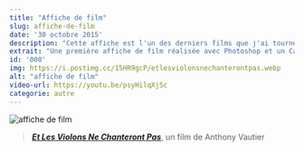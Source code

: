 ```yaml
---
title: "Affiche de film"
slug: affiche-de-film
date: '30 octobre 2015'
description: "Cette affiche est l'un des derniers films que j'ai tourné. J'ai participé à l'élaboration du long métrage 'Et Les Violons Ne Chanteront Pas' à travers le travail de directeur de la photographie (caméra, lumière et photographie). C'est la première et seule affiche de film de ma part."
extrait: "Une première affiche de film réalisée avec Photoshop et un Canon 700D 📸"
id: '000'
img: https://i.postimg.cc/15HR9gcP/etlesviolonsnechanterontpas.webp
alt: "affiche de film"
video-url: https://youtu.be/psyHilqXjSc
categorie: autre
---
```


![affiche de film](https://i.imgur.com/cqthIoQ.jpg)
><b><i>[Et Les Violons Ne Chanteront Pas](https://www.youtube.com/watch?v=psyHilqXjSc)</i></b>, un film de Anthony Vautier